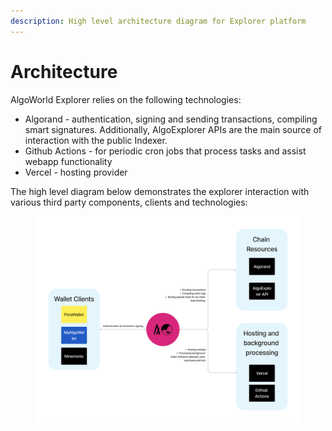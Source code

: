 ```yaml
---
description: High level architecture diagram for Explorer platform
---
```


# Architecture

AlgoWorld Explorer relies on the following technologies:

* Algorand - authentication, signing and sending transactions, compiling smart signatures. Additionally, AlgoExplorer APIs are the main source of interaction with the public Indexer.
* Github Actions -  for periodic cron jobs that process tasks and assist webapp functionality
* Vercel - hosting provider

The high level diagram below demonstrates the explorer interaction with various third party components, clients and technologies:

<figure><img src="../../.gitbook/assets/AlgoWorld Documentation.png" alt=""><figcaption></figcaption></figure>
